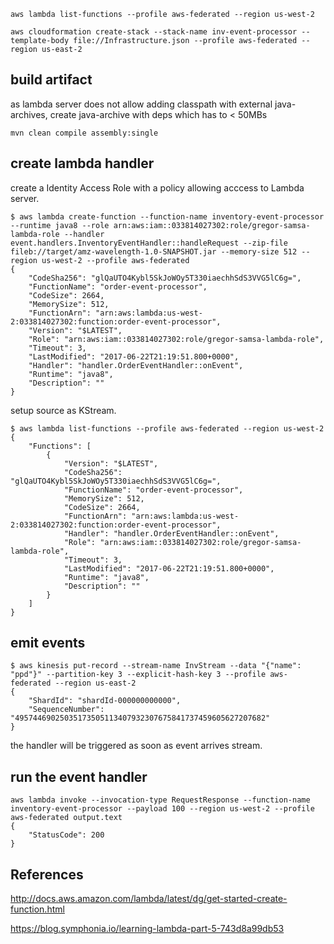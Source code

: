 
```
aws lambda list-functions --profile aws-federated --region us-west-2

aws cloudformation create-stack --stack-name inv-event-processor --template-body file://Infrastructure.json --profile aws-federated --region us-east-2

```

build artifact
----------------

as lambda server does not allow adding classpath with external java-archives, create
java-archive with deps which has to < 50MBs

```
mvn clean compile assembly:single
```

create lambda handler
----------------------

create a Identity Access Role with a policy allowing acccess to Lambda server.

```
$ aws lambda create-function --function-name inventory-event-processor --runtime java8 --role arn:aws:iam::033814027302:role/gregor-samsa-lambda-role --handler event.handlers.InventoryEventHandler::handleRequest --zip-file fileb://target/amz-wavelength-1.0-SNAPSHOT.jar --memory-size 512 --region us-west-2 --profile aws-federated
{
    "CodeSha256": "glQaUTO4Kybl5SkJoWOy5T330iaechhSdS3VVG5lC6g=", 
    "FunctionName": "order-event-processor", 
    "CodeSize": 2664, 
    "MemorySize": 512, 
    "FunctionArn": "arn:aws:lambda:us-west-2:033814027302:function:order-event-processor", 
    "Version": "$LATEST", 
    "Role": "arn:aws:iam::033814027302:role/gregor-samsa-lambda-role", 
    "Timeout": 3, 
    "LastModified": "2017-06-22T21:19:51.800+0000", 
    "Handler": "handler.OrderEventHandler::onEvent", 
    "Runtime": "java8", 
    "Description": ""
}
```

setup source as KStream.

```
$ aws lambda list-functions --profile aws-federated --region us-west-2
{
    "Functions": [
        {
            "Version": "$LATEST", 
            "CodeSha256": "glQaUTO4Kybl5SkJoWOy5T330iaechhSdS3VVG5lC6g=", 
            "FunctionName": "order-event-processor", 
            "MemorySize": 512, 
            "CodeSize": 2664, 
            "FunctionArn": "arn:aws:lambda:us-west-2:033814027302:function:order-event-processor", 
            "Handler": "handler.OrderEventHandler::onEvent", 
            "Role": "arn:aws:iam::033814027302:role/gregor-samsa-lambda-role", 
            "Timeout": 3, 
            "LastModified": "2017-06-22T21:19:51.800+0000", 
            "Runtime": "java8", 
            "Description": ""
        }
    ]
}
```

emit events
-----------

```
$ aws kinesis put-record --stream-name InvStream --data "{"name": "ppd"}" --partition-key 3 --explicit-hash-key 3 --profile aws-federated --region us-east-2 
{
    "ShardId": "shardId-000000000000", 
    "SequenceNumber": "49574469025035173505113407932307675841737459605627207682"
}
```

the handler will be triggered as soon as event arrives stream.

run the event handler
-------------------------

```
aws lambda invoke --invocation-type RequestResponse --function-name inventory-event-processor --payload 100 --region us-west-2 --profile aws-federated output.text
{
    "StatusCode": 200
}
```


References
-----------

http://docs.aws.amazon.com/lambda/latest/dg/get-started-create-function.html

https://blog.symphonia.io/learning-lambda-part-5-743d8a99db53

